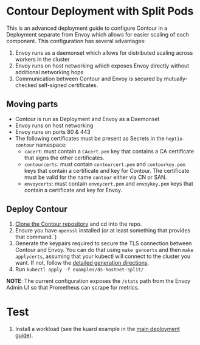 # Contour Deployment with Split Pods

This is an advanced deployment guide to configure Contour in a Deployment separate from Envoy which allows for easier scaling of each component.
This configuration has several advantages:

1. Envoy runs as a daemonset which allows for distributed scaling across workers in the cluster
2. Envoy runs on host networking which exposes Envoy directly without additional networking hops
3. Communication between Contour and Envoy is secured by mutually-checked self-signed certificates.

## Moving parts

- Contour is run as Deployment and Envoy as a Daemonset
- Envoy runs on host networking
- Envoy runs on ports 80 & 443
- The following certificates must be present as Secrets in the `heptio-contour` namespace:
    - `cacert`: must contain a `CAcert.pem` key that contains a CA certificate that signs the other certificates.
    - `contourcerts`: must contain `contourcert.pem` and `contourkey.pem` keys that contain a certificate and key for Contour. The certificate must be valid for the name `contour` either via CN or SAN.
    - `envoycerts`: must contain `envoycert.pem` and `envoykey.pem` keys that contain a certificate and key for Envoy.

## Deploy Contour

1. [Clone the Contour repository][1] and cd into the repo.
2. Ensure you have `openssl` installed (or at least something that provides that command.`)
2. Generate the keypairs required to secure the TLS connection between Contour and Envoy. You can do that using `make gencerts` and then `make applycerts`, assuming that your kubectl will connect to the cluster you want. If not, follow the [detailed generation directions][2]. 
3. Run `kubectl apply -f examples/ds-hostnet-split/`

**NOTE**: The current configuration exposes the `/stats` path from the Envoy Admin UI so that Prometheus can scrape for metrics.

# Test

1. Install a workload (see the kuard example in the [main deployment guide][3]).

[1]: ../CONTRIBUTING.md
[2]: ./grpc-tls-howto.md
[3]: deploy-options.md#test
